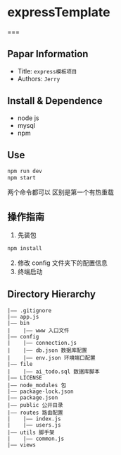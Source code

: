 # expressTemplate

===

## Papar Information

- Title: `express模板项目`
- Authors: `Jerry`

## Install & Dependence

- node js
- mysql
- npm

## Use

```cmd
npm run dev
npm start
```

两个命令都可以 区别是第一个有热重载

## 操作指南

1. 先装包

```cmd
npm install
```

2. 修改 config 文件夹下的配置信息
3. 终端启动

## Directory Hierarchy

```
|—— .gitignore
|—— app.js
|—— bin
|    |—— www 入口文件
|—— config
|    |—— connection.js
|    |—— db.json 数据库配置
|    |—— env.json 环境端口配置
|—— file
|    |—— ai_todo.sql 数据库脚本
|—— LICENSE
|—— node_modules 包
|—— package-lock.json
|—— package.json
|—— public 公开目录
|—— routes 路由配置
|    |—— index.js
|    |—— users.js
|—— utils 脚手架
|    |—— common.js
|—— views
```
